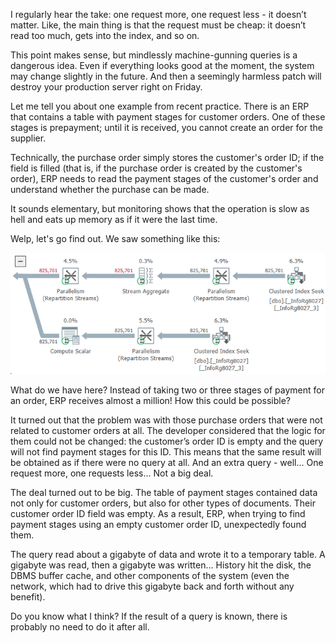 ﻿I regularly hear the take: one request more, one request less - it doesn’t matter. Like, the main thing is that the request must be cheap: it doesn’t read too much, gets into the index, and so on.

This point makes sense, but mindlessly machine-gunning queries is a dangerous idea. Even if everything looks good at the moment, the system may change slightly in the future. And then a seemingly harmless patch will destroy your production server right on Friday.

Let me tell you about one example from recent practice. There is an ERP that contains a table with payment stages for customer orders. One of these stages is prepayment; until it is received, you cannot create an order for the supplier.

Technically, the purchase order simply stores the customer's order ID; if the field is filled (that is, if the purchase order is created by the customer's order), ERP needs to read the payment stages of the customer's order and understand whether the purchase can be made.

It sounds elementary, but monitoring shows that the operation is slow as hell and eats up memory as if it were the last time. 

Welp, let's go find out. We saw something like this:

![825701 records](payment-terms.png)

What do we have here? Instead of taking two or three stages of payment for an order, ERP receives almost a million! How this could be possible?

It turned out that the problem was with those purchase orders that were not related to customer orders at all. The developer considered that the logic for them could not be changed: the customer’s order ID is empty and the query will not find payment stages for this ID. This means that the same result will be obtained as if there were no query at all. And an extra query - well... One request more, one requests less... Not a big deal.

The deal turned out to be big. The table of payment stages contained data not only for customer orders, but also for other types of documents. Their customer order ID field was empty. As a result, ERP, when trying to find payment stages using an empty customer order ID, unexpectedly found them.

The query read about a gigabyte of data and wrote it to a temporary table. A gigabyte was read, then a gigabyte was written... History hit the disk, the DBMS buffer cache, and other components of the system (even the network, which had to drive this gigabyte back and forth without any benefit).

Do you know what I think? If the result of a query is known, there is probably no need to do it after all.